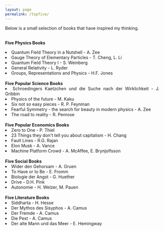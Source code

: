 ```yaml
---
layout: page
permalink: /topfive/
---
```


<div style="text-align:justify;">
Below is a small selection of books that have inspired my thinking.
<br><br>

<strong>Five Physics Books</strong>
<li>Quantum Field Theory in a Nutshell - A. Zee </li>
<li>Gauge Theory of Elementary Particles - T. Cheng, L. Li</li>
<li>Quantum Field Theory I - S. Weinberg</li>
<li>General Relativity - L. Ryder</li>
<li>Groups, Representations and Physics - H.F. Jones</li>
<br>
<strong>Five Popular Science Books</strong>
<li>Schroedingers Kaetzchen und die Suche nach der Wirklichkeit - J. Gribbin </li>
<li>Physics of the future - M. Kaku</li>
<li>Six not so easy pieces - R. P. Feynman</li>
<li>Fearful Symmetry - the search for beauty in modern physics - A. Zee</li>
<li>The road to reality - R. Penrose</li>
<br>
<strong>Five Popular Economics Books</strong>
<li>Zero to One - P. Thiel</li>
<li>23 Things they don't tell you about capitalism - H. Chang</li>
<li>Fault Lines - R.G. Rajan</li>
<li>Elon Musk - A. Vance</li>
<li>Machine Platform Crowd - A. McAffee, E. Brynjolfsson</li>
<br>
<strong>Five Social Books</strong>
<li>Wider den Gehorsam - A. Gruen</li>
<li>To Have or to Be - E. Fromm</li>
<li>Biologie der Angst - G. Huether</li>
<li>Drive - D.H. Pink</li>
<li>Autonomie - H. Welzer, M. Pauen</li>
<br>                                
<strong>Five Literature Books</strong>
<li>Siddharta - H. Hesse</li>
<li>Der Mythos des Sisyphos - A. Camus</li>
<li>Der Fremde - A. Camus</li>
<li>Die Pest - A. Camus</li>
<li>Der alte Mann und das Meer - E. Hemingway</li>
<br>
</div>
